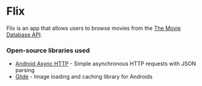 # Flix
Flix is an app that allows users to browse movies from the [The Movie Database API](http://docs.themoviedb.apiary.io/#).


### Open-source libraries used

- [Android Async HTTP](https://github.com/codepath/CPAsyncHttpClient) - Simple asynchronous HTTP requests with JSON parsing
- [Glide](https://github.com/bumptech/glide) - Image loading and caching library for Androids

